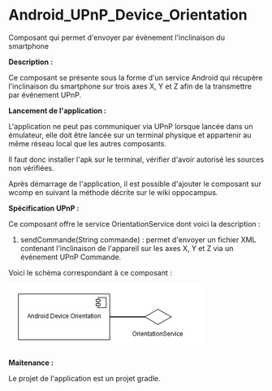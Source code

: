 # Android_UPnP_Device_Orientation
Composant qui permet d'envoyer par évènement l'inclinaison du smartphone

<strong>Description :</strong>

Ce composant se présente sous la forme d'un service Android qui récupère l'inclinaison du smartphone sur trois axes
X, Y et Z afin de la transmettre par événement UPnP.

<strong>Lancement de l'application : </strong>

L'application ne peut pas communiquer via UPnP lorsque lancée dans un émulateur, elle doit être lancée sur un terminal physique et appartenir au même réseau local que les autres composants.

Il faut donc installer l'apk sur le terminal, vérifier d'avoir autorisé les sources non vérifiées.

Après démarrage de l'application, il est possible d'ajouter le composant sur wcomp en suivant la méthode décrite sur le wiki oppocampus.

<strong>Spécification UPnP : </strong>

Ce composant offre le service OrientationService dont voici la description :

  1. sendCommande(String commande) : permet d'envoyer un fichier XML contenant l'inclinaison de l'appareil sur les axes X, Y et Z via
  un événement UPnP Commande.
  
Voici le schéma correspondant à ce composant :

![alt tag](https://github.com/components-upnp/Android_UPnP_Device_Orientation/blob/master/DeviceOrientation.png)

<strong>Maitenance : </strong>

Le projet de l'application est un projet gradle.
  

